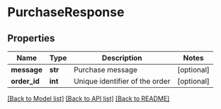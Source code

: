 # PurchaseResponse

## Properties
Name | Type | Description | Notes
------------ | ------------- | ------------- | -------------
**message** | **str** | Purchase message | [optional] 
**order_id** | **int** | Unique identifier of the order | [optional] 

[[Back to Model list]](../README.md#documentation-for-models) [[Back to API list]](../README.md#documentation-for-api-endpoints) [[Back to README]](../README.md)

